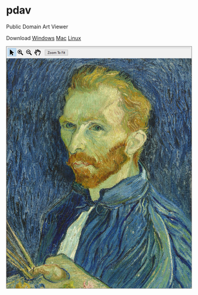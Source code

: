 # pdav
Public Domain Art Viewer

Download
[Windows](Windows/pdav.exe) [Mac]() [Linux]()

![PDAV Screenshot](img/pdav_mouseover.JPG)
